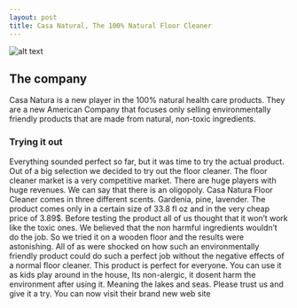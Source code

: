 ```yaml
---
layout: post
title: Casa Natural, The 100% Natural Floor Cleaner
---
```


![alt text](http://casanaturaproducts.com/wp-content/uploads/2014/07/Gardenia1200X480-1024x409.jpg "Casa Natura")

<h2> The company </h2>
Casa Natura is a new player in the 100% natural health care products. 
They are a new American Company that focuses only selling environmentally friendly 
products that are made from natural, non-toxic ingredients.

<h3> Trying it out </h3>

Everything sounded perfect so far, but it was time to try the actual product. Out of a big selection we decided to try out the floor cleaner. The floor cleaner market is a very competitive market. There are huge players with huge revenues. We can say that there is an oligopoly.
Casa Natura Floor Cleaner comes in three different scents. Gardenia, pine, lavender. The product comes only in a certain size of 33.8 fl oz and in the very cheap price of 3.89$.
Before testing the product all of us thought that it won’t work like the toxic ones. We believed that the non harmful ingredients wouldn’t do the job. So we tried it on a wooden floor and the results were astonishing.
All of as were shocked on how such an environmentally friendly product could do such a perfect job without the negative effects of a normal floor cleaner. 
This product is perfect for everyone. You can use it as kids play around in the house, Its non-alergic, it dosent harm the environment after using it. Meaning the lakes and seas.
Please trust us and give it a try. You can now visit their brand new web site
